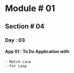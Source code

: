 #  Module # 01
## Section # 04
### Day : 03
#### App 01 : To Do Application with
    - Match case
    - For Loop
